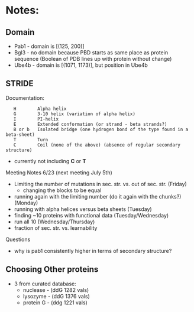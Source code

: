  # Notes:

## Domain

- Pab1 - domain is [(125, 200)]
- Bgl3 - no domain because PBD starts as same place as protein sequence (Boolean of PDB lines up with protein without change)
- Ube4b - domain is [(1071, 1173)], but position in Ube4b


## STRIDE

Documentation:

       H	    Alpha helix
	   G	    3-10 helix (variation of alpha helix)
	   I	    PI-helix
	   E	    Extended conformation (or strand - beta strands?)
	   B or	b   Isolated bridge (one hydrogen bond of the type found in a beta-sheet)
	   T	    Turn
	   C	    Coil (none of the above) (absence of regular secondary structure)


 - currently not including **C** or **T**


Meeting Notes 6/23 (next meeting July 5th)
- Limiting the number of mutations in sec. str. vs. out of sec. str. (Friday)
  - changing the blocks to be equal
- running again with the limiting number (do it again with the chunks?) (Monday)
- running with alpha helices versus beta sheets (Tuesday)
- finding ~10 proteins with functional data (Tuesday/Wednesday)
- run all 10 (Wednesday/Thursday)
- fraction of sec. str. vs. learnability


Questions
- why is pab1 consistently higher in terms of secondary structure?


## Choosing Other proteins
- 3 from curated database:
   - nuclease - (ddG 1282 vals)
   - lysozyme - (ddG 1376 vals)
   - protein G - (ddg 1221 vals)
